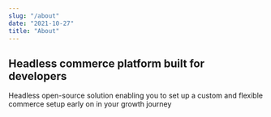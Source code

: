 ```yaml
---
slug: "/about"
date: "2021-10-27"
title: "About"
---
```


## Headless commerce platform built for developers

Headless open-source solution enabling you to set up a custom and flexible commerce setup early on in your growth journey
